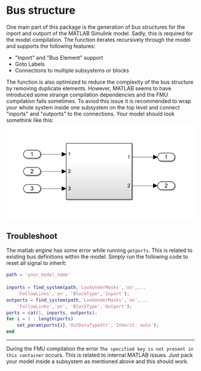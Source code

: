 # Bus structure

One main part of this package is the generation of bus structures for the inport and outport of the MATLAB Simulink model. Sadly, this is required for the model compilation. The function iterates recursively through the model and supports the following features:
- "Inport" and "Bus Element" support
- Goto Labels
- Connections to multiple subsystems or blocks

The function is also optimized to reduce the complexity of the bus structure by removing duplicate elements. However, MATLAB seems to have introduced some strange compilation dependencies and the FMU compilation fails sometimes. To aviod this issue it is recommended to wrap your whole system inside one subsystem on the top level and connect "inports" and "outports" to the connections. Your model should look somethink like this:
![](../../src/simulink.png)

## Troubleshoot

The matlab engine has some error while running `getports`. This is related to existing bus definitions within the model. Simply run the following code to reset all signal to inherit:

```matlab
path = 'your_model_name'

inports = find_system(path,'LookUnderMasks','on',...
    'FollowLinks','on', 'BlockType','Inport');
outports = find_system(path,'LookUnderMasks','on',...
    'FollowLinks','on', 'BlockType','Outport');
ports = cat(1, inports, outports);
for i = 1 : length(ports)
    set_param(ports{i},'OutDataTypeStr','Inherit: auto');
end
```

---
During the FMU compilation the error `The specified key is not present in this container` occurs. This is related to internal MATLAB issues. Just pack your model inside a subsystem as mentioned above and this should work.